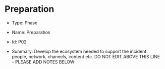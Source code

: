 # Preparation

* Type: Phase

* Name: Preparation

* Id: P02

* Summary: Develop the ecosystem needed to support the incident: people, network, channels, content etc.
DO NOT EDIT ABOVE THIS LINE - PLEASE ADD NOTES BELOW
